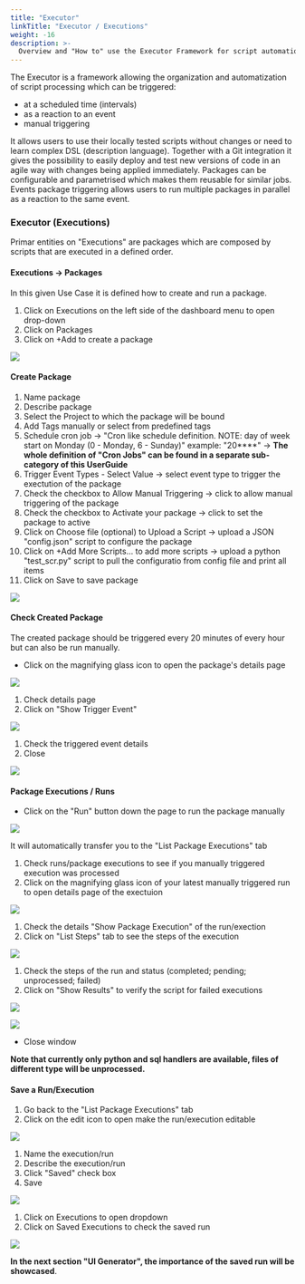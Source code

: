 ```yaml
---
title: "Executor"
linkTitle: "Executor / Executions"
weight: -16
description: >-  
  Overview and "How to" use the Executor Framework for script automation and package (execution) triggering
---
```


The Executor is a framework allowing the organization and automatization of script processing which can be triggered:

- at a scheduled time (intervals)
- as a reaction to an event
- manual triggering

It allows users to use their locally tested scripts without changes or need to learn complex DSL (description language). Together with a Git integration it gives the possibility to easily deploy and test new versions of code in an agile way with changes being applied immediately. Packages can be configurable and parametrised which makes them reusable for similar jobs. Events package triggering allows users to run multiple packages in parallel as a reaction to the same event.

### Executor (Executions) 

Primar entities on "Executions" are packages which are composed by scripts that are executed in a defined order.

#### Executions -> Packages

In this given Use Case it is defined how to create and run a package.

1. Click on Executions on the left side of the dashboard menu to open drop-down
2. Click on Packages
3. Click on +Add to create a package

![](/images/executions_packages_add.png)



#### Create Package

1. Name package
2. Describe package
3. Select the Project to which the package will be bound
4. Add Tags manually or select from predefined tags
5. Schedule cron job -> "Cron like schedule definition. NOTE: day of week start on Monday (0 - Monday, 6 - Sunday)" example: "20****" -> **The whole definition of "Cron Jobs" can be found in a separate sub-category of this UserGuide**
6. Trigger Event Types - Select Value -> select event type to trigger the exectution of the package
7. Check the checkbox to Allow Manual Triggering -> click to allow manual triggering of the package
8. Check the checkbox to Activate your package -> click to set the package to active
9. Click on Choose file (optional) to Upload a Script -> upload a JSON "config.json" script to configure the package
10. Click on +Add More Scripts... to add more scripts -> upload a python "test_scr.py" script to pull the configuratio from config file and print all items
11. Click on Save to save package

![](/images/create_package_with_configs.png)



#### Check Created Package

The created package should be triggered every 20 minutes of every hour but can also be run manually.

- Click on the magnifying glass icon to open the package's details page

![](/images/click_loupe_packages.png)

1. Check details page
2. Click on "Show Trigger Event"

![](/images/package_details_show_trigger_event.png)

1. Check the triggered event details
2. Close

![](/images/triggered_event_details.png)



#### Package Executions / Runs

- Click on the "Run" button down the page to run the package manually

![](/images/run_button_manual_package.png)

It will automatically transfer you to the "List Package Executions" tab

1. Check runs/package executions to see if you manually triggered execution was processed
2. Click on the magnifying glass icon of your latest manually triggered run to open details page of the exectuion

![](/images/run_check_loupe_details.png)

1. Check the details "Show Package Execution" of the run/exection
2. Click on "List Steps" tab to see the steps of the execution

![](/images/exection_run_details.png)

1. Check the steps of the run and status (completed; pending; unprocessed; failed)
2. Click on "Show Results" to verify the script for failed executions

![](/images/run_list_steps.png)

![](/images/script_run_execution.png)

- Close window

**Note that currently only python and sql handlers are available, files of different type will be unprocessed.**

#### Save a Run/Execution

1. Go back to the "List Package Executions" tab 
2. Click on the edit icon to open make the run/execution editable

![](/images/list_package_executions_edit_run.png)

1. Name the execution/run
2. Describe the execution/run
3. Click "Saved" check box
4. Save

![](/images/save_execution_run.png)

1. Click on Executions to open dropdown
2. Click on Saved Executions to check the saved run

![](/images/check_saved_run.png)

**In the next section "UI Generator", the importance of the saved run will be showcased**.